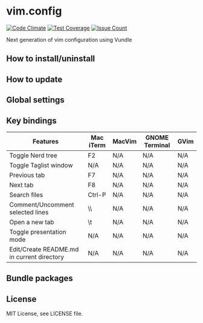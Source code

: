 # vim.config

[![Code Climate](https://codeclimate.com/github/bfeng/vim.config/badges/gpa.svg)](https://codeclimate.com/github/bfeng/vim.config)
[![Test Coverage](https://codeclimate.com/github/bfeng/vim.config/badges/coverage.svg)](https://codeclimate.com/github/bfeng/vim.config/coverage)
[![Issue Count](https://codeclimate.com/github/bfeng/vim.config/badges/issue_count.svg)](https://codeclimate.com/github/bfeng/vim.config)

Next generation of vim configuration using Vundle

## How to install/uninstall

## How to update

## Global settings


## Key bindings

|Features|Mac iTerm|MacVim|GNOME Terminal|GVim|
|--------|---------|------|--------------|----|
|Toggle Nerd tree|F2|N/A|N/A|N/A|
|Toggle Taglist window|N/A|N/A|N/A|N/A|
|Previous tab|F7|N/A|N/A|N/A|
|Next tab|F8|N/A|N/A|N/A|
|Search files|Ctrl-P|N/A|N/A|N/A|
|Comment/Uncomment selected lines| \\\\ |N/A|N/A|N/A|
|Open a new tab| \\t |N/A|N/A|N/A|
|Toggle presentation mode|N/A|N/A|N/A|N/A|
|Edit/Create README.md in current directory|N/A|N/A|N/A|N/A|

## Bundle packages

## License
MIT License, see LICENSE file.

